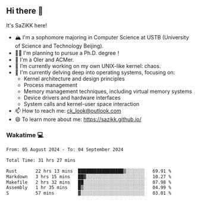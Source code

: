 ## Hi there 👋

It's SaZiKK here!

- 🏔️ I'm a sophomore majoring in Computer Science  at USTB (University of Science and Technology Beijing).
- 🧑‍🎓 I'm planning to pursue a Ph.D. degree！
- 🚀 I'm a OIer and ACMer.
- 🔭 I’m currently working on my own UNIX-like kernel: chaos.
- 🌱 I'm currently delving deep into operating systems, focusing on:
  - Kernel architecture and design principles
  - Process management
  - Memory management techniques, including virtual memory systems
  - Device drivers and hardware interfaces
  - System calls and kernel-user space interaction
- 📫 How to reach me: ck_look@outlook.com
- 😄 To learn more about me: https://sazikk.github.io/

  
<!--
**SaZiKK/SaZiKK** is a ✨ _special_ ✨ repository because its `README.md` (this file) appears on your GitHub profile.

Here are some ideas to get you started:

- 🔭 I’m currently working on ...
- 🌱 I’m currently learning ...
- 👯 I’m looking to collaborate on ...
- 🤔 I’m looking for help with ...
- 💬 Ask me about ...
- 📫 How to reach me: ...
- 😄 Pronouns: ...
- ⚡ Fun fact: ...
-->

### Wakatime 💻

<!--START_SECTION:waka-->

```txt
From: 05 August 2024 - To: 04 September 2024

Total Time: 31 hrs 27 mins

Rust       22 hrs 13 mins  █████████████████▒░░░░░░░   69.91 %
Markdown   3 hrs 15 mins   ██▓░░░░░░░░░░░░░░░░░░░░░░   10.27 %
Makefile   2 hrs 32 mins   ██░░░░░░░░░░░░░░░░░░░░░░░   07.98 %
Assembly   1 hr 35 mins    █▒░░░░░░░░░░░░░░░░░░░░░░░   04.99 %
S          57 mins         ▓░░░░░░░░░░░░░░░░░░░░░░░░   03.01 %
```

<!--END_SECTION:waka-->
